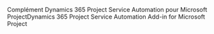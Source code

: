 <span data-ttu-id="50512-101">Complément Dynamics 365 Project Service Automation pour Microsoft Project</span><span class="sxs-lookup"><span data-stu-id="50512-101">Dynamics 365 Project Service Automation Add-in for Microsoft Project</span></span>